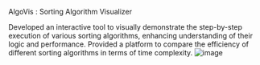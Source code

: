AlgoVis : Sorting Algorithm Visualizer

Developed an interactive tool to visually demonstrate the step-by-step execution of various sorting algorithms, enhancing understanding of their logic and performance.
Provided a platform to compare the efficiency of different sorting algorithms in terms of time complexity.
![image](https://github.com/user-attachments/assets/756dcd8b-0273-47c1-a145-e1ec3b41e1c2)
